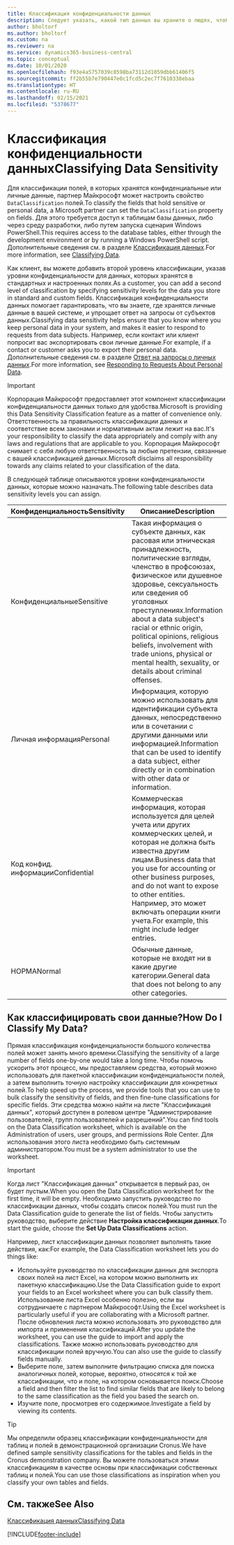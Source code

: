 ```yaml
---
title: Классификация конфиденциальности данных
description: Следует указать, какой тип данных вы храните о людях, чтобы можно было отвечать на запросы субъектов данных.
author: bholtorf
ms.author: bholtorf
ms.custom: na
ms.reviewer: na
ms.service: dynamics365-business-central
ms.topic: conceptual
ms.date: 10/01/2020
ms.openlocfilehash: f93e4a5757039c8598ba73112d1059dbb61406f5
ms.sourcegitcommit: ff2b55b7e790447e0c1fcd5c2ec7f7610338ebaa
ms.translationtype: HT
ms.contentlocale: ru-RU
ms.lasthandoff: 02/15/2021
ms.locfileid: "5378677"
---
```

# <a name="classifying-data-sensitivity"></a><span data-ttu-id="5b550-103">Классификация конфиденциальности данных</span><span class="sxs-lookup"><span data-stu-id="5b550-103">Classifying Data Sensitivity</span></span>
<span data-ttu-id="5b550-104">Для классификации полей, в которых хранятся конфиденциальные или личные данные, партнер Майкрософт может настроить свойство ```DataClassification``` полей.</span><span class="sxs-lookup"><span data-stu-id="5b550-104">To classify the fields that hold sensitive or personal data, a Microsoft partner can set the ```DataClassification``` property on fields.</span></span> <span data-ttu-id="5b550-105">Для этого требуется доступ к таблицам базы данных, либо через среду разработки, либо путем запуска сценария Windows PowerShell.</span><span class="sxs-lookup"><span data-stu-id="5b550-105">This requires access to the database tables, either through the development environment or by running a Windows PowerShell script.</span></span> <span data-ttu-id="5b550-106">Дополнительные сведения см. в разделе [Классификация данных](/dynamics365/business-central/dev-itpro/developer/devenv-classifying-data).</span><span class="sxs-lookup"><span data-stu-id="5b550-106">For more information, see [Classifying Data](/dynamics365/business-central/dev-itpro/developer/devenv-classifying-data).</span></span>  

<span data-ttu-id="5b550-107">Как клиент, вы можете добавить второй уровень классификации, указав уровни конфиденциальности для данных, которых хранятся в стандартных и настроенных полях.</span><span class="sxs-lookup"><span data-stu-id="5b550-107">As a customer, you can add a second level of classification by specifying sensitivity levels for the data you store in standard and custom fields.</span></span> <span data-ttu-id="5b550-108">Классификация конфиденциальности данных помогает гарантировать, что вы знаете, где хранятся личные данные в вашей системе, и упрощает ответ на запросы от субъектов данных.</span><span class="sxs-lookup"><span data-stu-id="5b550-108">Classifying data sensitivity helps ensure that you know where you keep personal data in your system, and makes it easier to respond to requests from data subjects.</span></span> <span data-ttu-id="5b550-109">Например, если контакт или клиент попросит вас экспортировать свои личные данные.</span><span class="sxs-lookup"><span data-stu-id="5b550-109">For example, if a contact or customer asks you to export their personal data.</span></span> <span data-ttu-id="5b550-110">Дополнительные сведения см. в разделе [Ответ на запросы о личных данных](admin-responding-to-requests-about-personal-data.md).</span><span class="sxs-lookup"><span data-stu-id="5b550-110">For more information, see [Responding to Requests About Personal Data](admin-responding-to-requests-about-personal-data.md).</span></span>

> [!Important]
> <span data-ttu-id="5b550-111">Корпорация Майкрософт предоставляет этот компонент классификации конфиденциальности данных только для удобства.</span><span class="sxs-lookup"><span data-stu-id="5b550-111">Microsoft is providing this Data Sensitivity Classification feature as a matter of convenience only.</span></span> <span data-ttu-id="5b550-112">Ответственность за правильность классификации данных и соответствие всем законами и нормативным актам лежит на вас.</span><span class="sxs-lookup"><span data-stu-id="5b550-112">It's your responsibility to classify the data appropriately and comply with any laws and regulations that are applicable to you.</span></span> <span data-ttu-id="5b550-113">Корпорация Майкрософт снимает с себя любую ответственность за любые претензии, связанные с вашей классификацией данных.</span><span class="sxs-lookup"><span data-stu-id="5b550-113">Microsoft disclaims all responsibility towards any claims related to your classification of the data.</span></span>  

<span data-ttu-id="5b550-114">В следующей таблице описываются уровни конфиденциальности данных, которые можно назначать.</span><span class="sxs-lookup"><span data-stu-id="5b550-114">The following table describes data sensitivity levels you can assign.</span></span>

|<span data-ttu-id="5b550-115">Конфиденциальность</span><span class="sxs-lookup"><span data-stu-id="5b550-115">Sensitivity</span></span>|<span data-ttu-id="5b550-116">Описание</span><span class="sxs-lookup"><span data-stu-id="5b550-116">Description</span></span>|
|----|----|
|<span data-ttu-id="5b550-117">Конфиденциальные</span><span class="sxs-lookup"><span data-stu-id="5b550-117">Sensitive</span></span> | <span data-ttu-id="5b550-118">Такая информация о субъекте данных, как расовая или этническая принадлежность, политические взгляды, членство в профсоюзах, физическое или душевное здоровье, сексуальность или сведения об уголовных преступлениях.</span><span class="sxs-lookup"><span data-stu-id="5b550-118">Information about a data subject's racial or ethnic origin, political opinions, religious beliefs, involvement with trade unions, physical or mental health, sexuality, or details about criminal offenses.</span></span> |
|<span data-ttu-id="5b550-119">Личная информация</span><span class="sxs-lookup"><span data-stu-id="5b550-119">Personal</span></span> | <span data-ttu-id="5b550-120">Информация, которую можно использовать для идентификации субъекта данных, непосредственно или в сочетании с другими данными или информацией.</span><span class="sxs-lookup"><span data-stu-id="5b550-120">Information that can be used to identify a data subject, either directly or in combination with other data or information.</span></span>|
|<span data-ttu-id="5b550-121">Код конфид. информации</span><span class="sxs-lookup"><span data-stu-id="5b550-121">Confidential</span></span> | <span data-ttu-id="5b550-122">Коммерческая информация, которая используется для целей учета или других коммерческих целей, и которая не должна быть известна другим лицам.</span><span class="sxs-lookup"><span data-stu-id="5b550-122">Business data that you use for accounting or other business purposes, and do not want to expose to other entities.</span></span> <span data-ttu-id="5b550-123">Например, это может включать операции книги учета.</span><span class="sxs-lookup"><span data-stu-id="5b550-123">For example, this might include ledger entries.</span></span>|
|<span data-ttu-id="5b550-124">НОРМА</span><span class="sxs-lookup"><span data-stu-id="5b550-124">Normal</span></span> | <span data-ttu-id="5b550-125">Обычные данные, которые не входят ни в какие другие категории.</span><span class="sxs-lookup"><span data-stu-id="5b550-125">General data that does not belong to any other categories.</span></span>|

## <a name="how-do-i-classify-my-data"></a><span data-ttu-id="5b550-126">Как классифицировать свои данные?</span><span class="sxs-lookup"><span data-stu-id="5b550-126">How Do I Classify My Data?</span></span>
<span data-ttu-id="5b550-127">Прямая классификация конфиденциальности большого количества полей может занять много времени.</span><span class="sxs-lookup"><span data-stu-id="5b550-127">Classifying the sensitivity of a large number of fields one-by-one would take a long time.</span></span> <span data-ttu-id="5b550-128">Чтобы помочь ускорить этот процесс, мы предоставляем средства, который можно использовать для пакетной классификации конфиденциальности полей, а затем выполнить точную настройку классификации для конкретных полей.</span><span class="sxs-lookup"><span data-stu-id="5b550-128">To help speed up the process, we provide tools that you can use to bulk classify the sensitivity of fields, and then fine-tune classifications for specific fields.</span></span> <span data-ttu-id="5b550-129">Эти средства можно найти на листе "Классификация данных", который доступен в ролевом центре "Администрирование пользователей, групп пользователей и разрешений".</span><span class="sxs-lookup"><span data-stu-id="5b550-129">You can find tools on the Data Classification worksheet, which is available on the Administration of users, user groups, and permissions Role Center.</span></span> <span data-ttu-id="5b550-130">Для использования этого листа необходимо быть системным администратором.</span><span class="sxs-lookup"><span data-stu-id="5b550-130">You must be a system administrator to use the worksheet.</span></span>

> [!Important]
> <span data-ttu-id="5b550-131">Когда лист "Классификация данных" открывается в первый раз, он будет пустым.</span><span class="sxs-lookup"><span data-stu-id="5b550-131">When you open the Data Classification worksheet for the first time, it will be empty.</span></span> <span data-ttu-id="5b550-132">Необходимо запустить руководство по классификации данных, чтобы создать список полей.</span><span class="sxs-lookup"><span data-stu-id="5b550-132">You must run the Data Classification guide to generate the list of fields.</span></span> <span data-ttu-id="5b550-133">Чтобы запустить руководство, выберите действие **Настройка классификации данных**.</span><span class="sxs-lookup"><span data-stu-id="5b550-133">To start the guide, choose the **Set Up Data Classifications** action.</span></span>

<span data-ttu-id="5b550-134">Например, лист классификации данных позволяет выполнять такие действия, как:</span><span class="sxs-lookup"><span data-stu-id="5b550-134">For example, the Data Classification worksheet lets you do things like:</span></span>  

* <span data-ttu-id="5b550-135">Используйте руководство по классификации данных для экспорта своих полей на лист Excel, на котором можно выполнить их пакетную классификацию.</span><span class="sxs-lookup"><span data-stu-id="5b550-135">Use the Data Classification guide to export your fields to an Excel worksheet where you can bulk classify them.</span></span> <span data-ttu-id="5b550-136">Использование листа Excel особенно полезно, если вы сотрудничаете с партнером Майкрософт.</span><span class="sxs-lookup"><span data-stu-id="5b550-136">Using the Excel worksheet is particularly useful if you are collaborating with a Microsoft partner.</span></span> <span data-ttu-id="5b550-137">После обновления листа можно использовать это руководство для импорта и применения классификаций.</span><span class="sxs-lookup"><span data-stu-id="5b550-137">After you update the worksheet, you can use the guide to import and apply the classifications.</span></span> <span data-ttu-id="5b550-138">Также можно использовать руководство для классификации полей вручную.</span><span class="sxs-lookup"><span data-stu-id="5b550-138">You can also use the guide to classify fields manually.</span></span>  
* <span data-ttu-id="5b550-139">Выберите поле, затем выполните фильтрацию списка для поиска аналогичных полей, которые, вероятно, относятся к той же классификации, что и поле, на котором основывается поиск.</span><span class="sxs-lookup"><span data-stu-id="5b550-139">Choose a field and then filter the list to find similar fields that are likely to belong to the same classification as the field you based the search on.</span></span>  
* <span data-ttu-id="5b550-140">Изучите поле, просмотрев его содержимое.</span><span class="sxs-lookup"><span data-stu-id="5b550-140">Investigate a field by viewing its contents.</span></span>  

> [!Tip]
> <span data-ttu-id="5b550-141">Мы определили образец классификации конфиденциальности для таблиц и полей в демонстрационной организации Cronus.</span><span class="sxs-lookup"><span data-stu-id="5b550-141">We have defined sample sensitivity classifications for the tables and fields in the Cronus demonstration company.</span></span> <span data-ttu-id="5b550-142">Вы можете пользоваться этими классификациям в качестве основы при классификации собственных таблиц и полей.</span><span class="sxs-lookup"><span data-stu-id="5b550-142">You can use those classifications as inspiration when you classify your own tables and fields.</span></span>

## <a name="see-also"></a><span data-ttu-id="5b550-143">См. также</span><span class="sxs-lookup"><span data-stu-id="5b550-143">See Also</span></span>

[<span data-ttu-id="5b550-144">Классификация данных</span><span class="sxs-lookup"><span data-stu-id="5b550-144">Classifying Data</span></span>](/dynamics365/business-central/dev-itpro/developer/devenv-classifying-data)  


[!INCLUDE[footer-include](includes/footer-banner.md)]